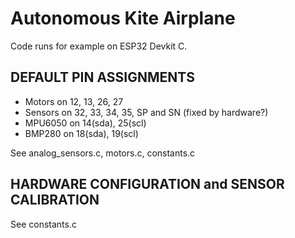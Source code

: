 # Autonomous Kite Airplane

Code runs for example on ESP32 Devkit C.

## DEFAULT PIN ASSIGNMENTS

- Motors on 12, 13, 26, 27
- Sensors on 32, 33, 34, 35, SP and SN (fixed by hardware?)
- MPU6050 on 14(sda), 25(scl)
- BMP280 on 18(sda), 19(scl)

See analog_sensors.c, motors.c, constants.c

## HARDWARE CONFIGURATION and SENSOR CALIBRATION

See constants.c
